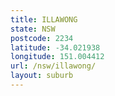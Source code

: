 ```yaml
---
title: ILLAWONG
state: NSW
postcode: 2234
latitude: -34.021938
longitude: 151.004412
url: /nsw/illawong/
layout: suburb
---
```

